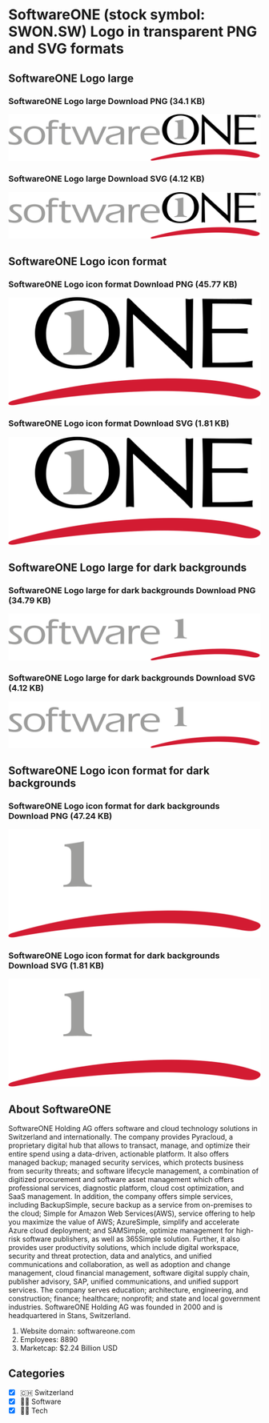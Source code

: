 # SoftwareONE (stock symbol: SWON.SW) Logo in transparent PNG and SVG formats

## SoftwareONE Logo large

### SoftwareONE Logo large Download PNG (34.1 KB)

![SoftwareONE Logo large Download PNG (34.1 KB)](/img/orig/SWON.SW_BIG-ba6d318d.png)

### SoftwareONE Logo large Download SVG (4.12 KB)

![SoftwareONE Logo large Download SVG (4.12 KB)](/img/orig/SWON.SW_BIG-0771b9b5.svg)

## SoftwareONE Logo icon format

### SoftwareONE Logo icon format Download PNG (45.77 KB)

![SoftwareONE Logo icon format Download PNG (45.77 KB)](/img/orig/SWON.SW-2604e1a2.png)

### SoftwareONE Logo icon format Download SVG (1.81 KB)

![SoftwareONE Logo icon format Download SVG (1.81 KB)](/img/orig/SWON.SW-1659cce3.svg)

## SoftwareONE Logo large for dark backgrounds

### SoftwareONE Logo large for dark backgrounds Download PNG (34.79 KB)

![SoftwareONE Logo large for dark backgrounds Download PNG (34.79 KB)](/img/orig/SWON.SW_BIG.D-51c44e66.png)

### SoftwareONE Logo large for dark backgrounds Download SVG (4.12 KB)

![SoftwareONE Logo large for dark backgrounds Download SVG (4.12 KB)](/img/orig/SWON.SW_BIG.D-8a38ffe6.svg)

## SoftwareONE Logo icon format for dark backgrounds

### SoftwareONE Logo icon format for dark backgrounds Download PNG (47.24 KB)

![SoftwareONE Logo icon format for dark backgrounds Download PNG (47.24 KB)](/img/orig/SWON.SW.D-b849edb5.png)

### SoftwareONE Logo icon format for dark backgrounds Download SVG (1.81 KB)

![SoftwareONE Logo icon format for dark backgrounds Download SVG (1.81 KB)](/img/orig/SWON.SW.D-7354e292.svg)

## About SoftwareONE

SoftwareONE Holding AG offers software and cloud technology solutions in Switzerland and internationally. The company provides Pyracloud, a proprietary digital hub that allows to transact, manage, and optimize their entire spend using a data-driven, actionable platform. It also offers managed backup; managed security services, which protects business from security threats; and software lifecycle management, a combination of digitized procurement and software asset management which offers professional services, diagnostic platform, cloud cost optimization, and SaaS management. In addition, the company offers simple services, including BackupSimple, secure backup as a service from on-premises to the cloud; Simple for Amazon Web Services(AWS), service offering to help you maximize the value of AWS; AzureSimple, simplify and accelerate Azure cloud deployment; and SAMSimple, optimize management for high-risk software publishers, as well as 365Simple solution. Further, it also provides user productivity solutions, which include digital workspace, security and threat protection, data and analytics, and unified communications and collaboration, as well as adoption and change management, cloud financial management, software digital supply chain, publisher advisory, SAP, unified communications, and unified support services. The company serves education; architecture, engineering, and construction; finance; healthcare; nonprofit; and state and local government industries. SoftwareONE Holding AG was founded in 2000 and is headquartered in Stans, Switzerland.

1. Website domain: softwareone.com
2. Employees: 8890
3. Marketcap: $2.24 Billion USD


## Categories
- [x] 🇨🇭 Switzerland
- [x] 👨‍💻 Software
- [x] 👩‍💻 Tech
